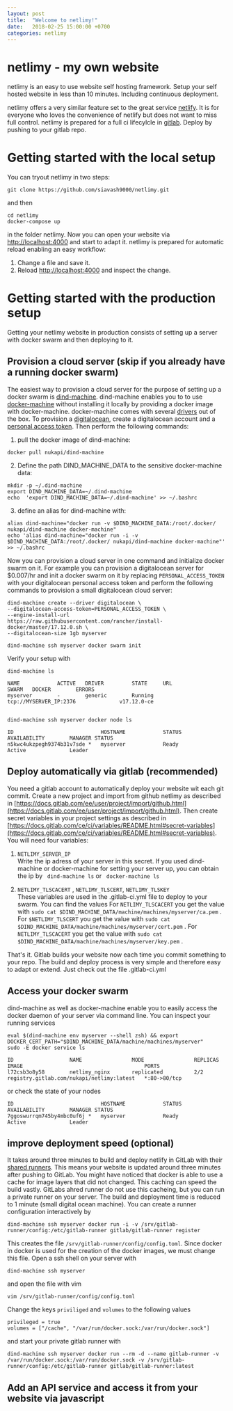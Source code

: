 ```yaml
---
layout: post
title:  "Welcome to netlimy!"
date:   2018-02-25 15:00:00 +0700
categories: netlimy
---
```


# netlimy - my own website
netlimy is an easy to use website self hosting framework. 
Setup your self hosted website in less than 10 minutes. Including 
continuous deployment.

netlimy offers a very similar feature set  to the great service 
[netlify](https://www.netlify.com/). It is for everyone who loves the
 convenience of netlify but does not want to miss full control. netlimy 
 is prepared for a full ci lifecylcle in [gitlab](https://www.gitlab.com).
 Deploy by pushing to your gitlab repo.

# Getting started with the local setup

You can tryout netlimy in two steps:

```
git clone https://github.com/siavash9000/netlimy.git
``` 

and then  

```
cd netlimy
docker-compose up
```  

in the folder netlimy. Now you can open your website
via [http://localhost:4000](http://localhost:4000) and start to adapt it. 
netlimy is prepared for automatic reload enabling an easy workflow:
1. Change a file and save it.
2. Reload [http://localhost:4000](http://localhost:4000) and inspect the change.


# Getting started with the production setup

Getting your netlimy website in production consists of setting up a 
server with docker swarm and then deploying to it.

## Provision a cloud server (skip if you already have a running docker swarm)
The easiest way to provision a cloud server for the purpose of setting up a docker swarm
is [dind-machine](https://github.com/siavash9000/dind-machine). dind-machine enables you to
to use [docker-machine](https://github.com/docker/machine) without installing it locally by 
providing a docker image with docker-machine. docker-machine comes with several 
[drivers](https://docs.docker.com/machine/drivers/) out of the box. To provision a 
[digitalocean](https://www.digitalocean.com/), create a digitalocean account and a 
[personal access token](https://www.digitalocean.com/community/tutorials/how-to-use-the-digitalocean-api-v2).
Then perform the following commands:  

1. pull the docker image of dind-machine:  
```
docker pull nukapi/dind-machine
```  
2. Define the path DIND_MACHINE_DATA to the sensitive docker-machine data:  
```
mkdir -p ~/.dind-machine
export DIND_MACHINE_DATA=~/.dind-machine
echo  'export DIND_MACHINE_DATA=~/.dind-machine' >> ~/.bashrc
```  
3. define an alias for dind-machine with:  
```
alias dind-machine="docker run -v $DIND_MACHINE_DATA:/root/.docker/ nukapi/dind-machine docker-machine"
echo 'alias dind-machine="docker run -i -v $DIND_MACHINE_DATA:/root/.docker/ nukapi/dind-machine docker-machine"' >> ~/.bashrc
```  

Now you can provision a cloud server in one command and initialize docker swarm on it. 
For example you can provision a digitalocean server for $0.007/hr and init a docker 
swarm on it by replacing `PERSONAL_ACCESS_TOKEN` with your digitalocean personal access 
token and perform the following commands to provision a small digitalocean cloud server:  

```
dind-machine create --driver digitalocean \  
--digitalocean-access-token=PERSONAL_ACCESS_TOKEN \  
--engine-install-url https://raw.githubusercontent.com/rancher/install-docker/master/17.12.0.sh \  
--digitalocean-size 1gb myserver  

dind-machine ssh myserver docker swarm init

```

Verify your setup with 
```
dind-machine ls 

NAME            ACTIVE   DRIVER         STATE     URL                         SWARM   DOCKER        ERRORS
myserver        -        generic        Running   tcp://MYSERVER_IP:2376              v17.12.0-ce   


dind-machine ssh myserver docker node ls

ID                            HOSTNAME            STATUS              AVAILABILITY        MANAGER STATUS
n5kwc4ukzpegh9374b31v7sde *   myserver            Ready               Active              Leader

```

## Deploy automatically via gitlab (recommended)

You need a gitlab account to automatically deploy your website wit each git commit. Create a new project and import from 
github netlimy as described in [https://docs.gitlab.com/ee/user/project/import/github.html](https://docs.gitlab.com/ee/user/project/import/github.html).
Then create secret variables in your project settings as described in 
[https://docs.gitlab.com/ce/ci/variables/README.html#secret-variables](https://docs.gitlab.com/ce/ci/variables/README.html#secret-variables). You will need four variables:  
1. `NETLIMY_SERVER_IP`    
Write the ip adress of your server in this secret. If you used dind-machine or docker-machine for setting your server up,
you can obtain the ip by ``` dind-machine ls``` or ``` docker-machine ls```

2. `NETLIMY_TLSCACERT` , `NETLIMY_TLSCERT`, `NETLIMY_TLSKEY`  
These variables are used in the .gitlab-ci.yml file to deploy to your swarm. You can find the values
For `NETLIMY_TLSCACERT` you get the value with `sudo cat $DIND_MACHINE_DATA/machine/machines/myserver/ca.pem` .
For `$NETLIMY_TLSCERT` you get the value with `sudo cat $DIND_MACHINE_DATA/machine/machines/myserver/cert.pem` .
For `NETLIMY_TLSCACERT` you get the value with `sudo cat $DIND_MACHINE_DATA/machine/machines/myserver/key.pem` .

That's it. Gitlab builds your website now each time you commit something to your repo. The build and deploy process is very 
simple and therefore easy to adapt or extend. Just check out the file .gitlab-ci.yml

## Access your docker swarm

dind-machine as well as docker-machine enable you to easily access the docker daemon of your server via command line.
You can inspect your running services 
```
eval $(dind-machine env myserver --shell zsh) && export DOCKER_CERT_PATH="$DIND_MACHINE_DATA/machine/machines/myserver"
sudo -E docker service ls

ID                  NAME                MODE                REPLICAS            IMAGE                                       PORTS
l72csb3o8y58        netlimy_nginx       replicated          2/2                 registry.gitlab.com/nukapi/netlimy:latest   *:80->80/tcp

```
or check the state of your nodes
```
ID                            HOSTNAME            STATUS              AVAILABILITY        MANAGER STATUS
7ggoswurrqm745by4mbc0uf6j *   myserver            Ready               Active              Leader
```
## improve deployment speed (optional)

It takes around three minutes to build and deploy netlify in GitLab with their 
[shared runners](https://docs.gitlab.com/ee/ci/runners/#shared-vs-specific-runners). This means your website is updated 
around three minutes after pushing to GitLab. You might have noticed that docker is able to use a cache for image layers 
that did not changed. This caching can speed the build vastly. GitLabs ahred runner do not use this cacheing, but you 
can run a private runner on your server. The build and deployment time is reduced to 1 minute (small digital ocean machine). 
You can create a runner configuration interactively by 
```
dind-machine ssh myserver docker run -i -v /srv/gitlab-runner/config:/etc/gitlab-runner gitlab/gitlab-runner register
```

This creates the file `/srv/gitlab-runner/config/config.toml`. Since docker in docker is used for the creation of the 
docker images, we must change this file. Open a ssh shell on your server with
```
dind-machine ssh myserver
```
and open the file with vim
```
vim /srv/gitlab-runner/config/config.toml
```
Change the keys `priviliged` and `volumes` to the following values
```
privileged = true
volumes = ["/cache", "/var/run/docker.sock:/var/run/docker.sock"]
```
and start your private gitlab runner with
```
dind-machine ssh myserver docker run --rm -d --name gitlab-runner -v /var/run/docker.sock:/var/run/docker.sock -v /srv/gitlab-runner/config:/etc/gitlab-runner gitlab/gitlab-runner:latest

```

## Add an API service and access it from your website via javascript